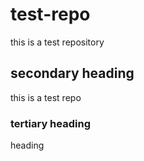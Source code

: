 # test-repo
this is a test repository
## secondary heading
this is a test repo
### tertiary heading
heading

